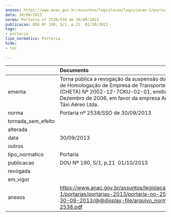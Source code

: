 ```yaml
---
anexos: https://www.anac.gov.br/assuntos/legislacao/legislacao-1/portarias/portarias-2013/portaria-no-2538-sso-de-30-09-2013/@@display-file/arquivo_norma/PA2013-2538.pdf
data: 30/09/2013
norma: Portaria nº 2538/SSO de 30/09/2013
publicacao: DOU Nº 190, S/1, p.21  01/10/2013
tags:
- portaria
tipo_normatico: Portaria
hide: 
- toc 
 
---
```


|                    | Documento                                                                                                                                                                                                             |
|:-------------------|:----------------------------------------------------------------------------------------------------------------------------------------------------------------------------------------------------------------------|
| ementa             | Torna pública a revogação da suspensão do Certificado de Homologação de Empresa de Transporte Aéreo (CHETA) Nº 2002-12-7CKU-02-01, emitido em 11 de Dezembro de 2006, em favor da empresa Amazonaves Táxi Aéreo Ltda. |
| norma              | Portaria nº 2538/SSO de 30/09/2013                                                                                                                                                                                    |
| tornada_sem_efeito |                                                                                                                                                                                                                       |
| alterada           |                                                                                                                                                                                                                       |
| data               | 30/09/2013                                                                                                                                                                                                            |
| outros             |                                                                                                                                                                                                                       |
| tipo_normatico     | Portaria                                                                                                                                                                                                              |
| publicacao         | DOU Nº 190, S/1, p.21  01/10/2013                                                                                                                                                                                     |
| revogada           |                                                                                                                                                                                                                       |
| em_vigor           |                                                                                                                                                                                                                       |
| anexos             | https://www.anac.gov.br/assuntos/legislacao/legislacao-1/portarias/portarias-2013/portaria-no-2538-sso-de-30-09-2013/@@display-file/arquivo_norma/PA2013-2538.pdf                                                     |